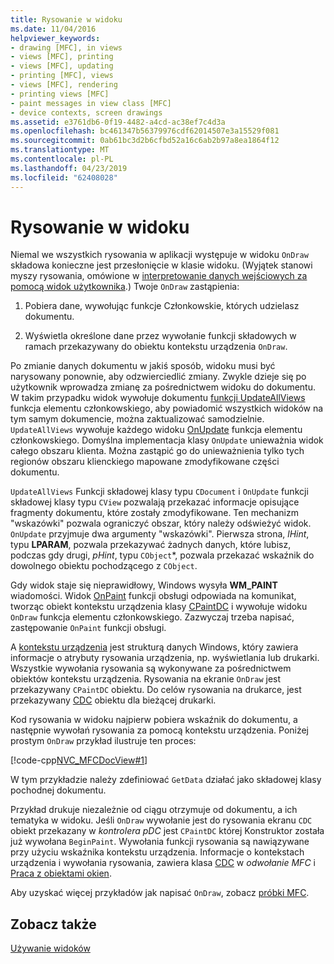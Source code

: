 ```yaml
---
title: Rysowanie w widoku
ms.date: 11/04/2016
helpviewer_keywords:
- drawing [MFC], in views
- views [MFC], printing
- views [MFC], updating
- printing [MFC], views
- views [MFC], rendering
- printing views [MFC]
- paint messages in view class [MFC]
- device contexts, screen drawings
ms.assetid: e3761db6-0f19-4482-a4cd-ac38ef7c4d3a
ms.openlocfilehash: bc461347b56379976cdf62014507e3a15529f081
ms.sourcegitcommit: 0ab61bc3d2b6cfbd52a16c6ab2b97a8ea1864f12
ms.translationtype: MT
ms.contentlocale: pl-PL
ms.lasthandoff: 04/23/2019
ms.locfileid: "62408028"
---
```

# <a name="drawing-in-a-view"></a>Rysowanie w widoku

Niemal we wszystkich rysowania w aplikacji występuje w widoku `OnDraw` składowa konieczne jest przesłonięcie w klasie widoku. (Wyjątek stanowi myszy rysowania, omówione w [interpretowanie danych wejściowych za pomocą widok użytkownika](../mfc/interpreting-user-input-through-a-view.md).) Twoje `OnDraw` zastąpienia:

1. Pobiera dane, wywołując funkcje Członkowskie, których udzielasz dokumentu.

1. Wyświetla określone dane przez wywołanie funkcji składowych w ramach przekazywany do obiektu kontekstu urządzenia `OnDraw`.

Po zmianie danych dokumentu w jakiś sposób, widoku musi być narysowany ponownie, aby odzwierciedlić zmiany. Zwykle dzieje się po użytkownik wprowadza zmianę za pośrednictwem widoku do dokumentu. W takim przypadku widok wywołuje dokumentu [funkcji UpdateAllViews](../mfc/reference/cdocument-class.md#updateallviews) funkcja elementu członkowskiego, aby powiadomić wszystkich widoków na tym samym dokumencie, można zaktualizować samodzielnie. `UpdateAllViews` wywołuje każdego widoku [OnUpdate](../mfc/reference/cview-class.md#onupdate) funkcja elementu członkowskiego. Domyślna implementacja klasy `OnUpdate` unieważnia widok całego obszaru klienta. Można zastąpić go do unieważnienia tylko tych regionów obszaru klienckiego mapowane zmodyfikowane części dokumentu.

`UpdateAllViews` Funkcji składowej klasy typu `CDocument` i `OnUpdate` funkcji składowej klasy typu `CView` pozwalają przekazać informacje opisujące fragmenty dokumentu, które zostały zmodyfikowane. Ten mechanizm "wskazówki" pozwala ograniczyć obszar, który należy odświeżyć widok. `OnUpdate` przyjmuje dwa argumenty "wskazówki". Pierwsza strona, *lHint*, typu **LPARAM**, pozwala przekazywać żadnych danych, które lubisz, podczas gdy drugi, *pHint*, typu `CObject`*, pozwala przekazać wskaźnik do dowolnego obiektu pochodzącego z `CObject`.

Gdy widok staje się nieprawidłowy, Windows wysyła **WM_PAINT** wiadomości. Widok [OnPaint](../mfc/reference/cwnd-class.md#onpaint) funkcji obsługi odpowiada na komunikat, tworząc obiekt kontekstu urządzenia klasy [CPaintDC](../mfc/reference/cpaintdc-class.md) i wywołuje widoku `OnDraw` funkcja elementu członkowskiego. Zazwyczaj trzeba napisać, zastępowanie `OnPaint` funkcji obsługi.

A [kontekstu urządzenia](../mfc/device-contexts.md) jest strukturą danych Windows, który zawiera informacje o atrybuty rysowania urządzenia, np. wyświetlania lub drukarki. Wszystkie wywołania rysowania są wykonywane za pośrednictwem obiektów kontekstu urządzenia. Rysowania na ekranie `OnDraw` jest przekazywany `CPaintDC` obiektu. Do celów rysowania na drukarce, jest przekazywany [CDC](../mfc/reference/cdc-class.md) obiektu dla bieżącej drukarki.

Kod rysowania w widoku najpierw pobiera wskaźnik do dokumentu, a następnie wywołań rysowania za pomocą kontekstu urządzenia. Poniżej prostym `OnDraw` przykład ilustruje ten proces:

[!code-cpp[NVC_MFCDocView#1](../mfc/codesnippet/cpp/drawing-in-a-view_1.cpp)]

W tym przykładzie należy zdefiniować `GetData` działać jako składowej klasy pochodnej dokumentu.

Przykład drukuje niezależnie od ciągu otrzymuje od dokumentu, a ich tematyka w widoku. Jeśli `OnDraw` wywołanie jest do rysowania ekranu `CDC` obiekt przekazany w *kontrolera pDC* jest `CPaintDC` której Konstruktor została już wywołana `BeginPaint`. Wywołania funkcji rysowania są nawiązywane przy użyciu wskaźnika kontekstu urządzenia. Informacje o kontekstach urządzenia i wywołania rysowania, zawiera klasa [CDC](../mfc/reference/cdc-class.md) w *odwołanie MFC* i [Praca z obiektami okien](../mfc/working-with-window-objects.md).

Aby uzyskać więcej przykładów jak napisać `OnDraw`, zobacz [próbki MFC](../overview/visual-cpp-samples.md).

## <a name="see-also"></a>Zobacz także

[Używanie widoków](../mfc/using-views.md)
